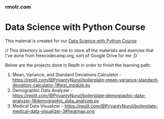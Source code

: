 ### rmotr.com
# Data Science with Python Course

This material is created for our [Data Science with Python Course](https://rmotr.com/data-science-python-course)

// This directory is used for me to store all the materials and exercise that I've done from freecodecamp.org, sort of Google Drive for me ;D

Below are the projects done in ReplIt in order to finish the learning path:
1. Mean, Variance, and Standard Deviations Calculator - https://replit.com/@PriyantyNurul/boilerplate-mean-variance-standard-deviation-calculator-1#test_module.py
2. Demographic Data Analyzer - https://replit.com/@PriyantyNurul/boilerplate-demographic-data-analyzer-1#demographic_data_analyzer.py
3. Medical Data Visualizer - https://replit.com/@PriyantyNurul/boilerplate-medical-data-visualizer-3#heatmap.png
